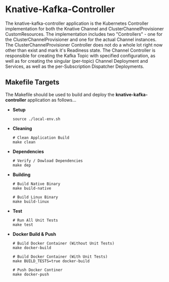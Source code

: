 # Knative-Kafka-Controller 

The knative-kafka-controller application is the Kubernetes Controller implementation for both the Knative Channel
and ClusterChannelProvisioner CustomResources.  The implementation includes two "Controllers" - one for the 
ClusterChannelProvisioner and one for the actual Channel instances.  The ClusterChannelProvisioner Controller does
not do a whole lot right now other than exist and mark it's Readiness state.  The Channel Controller is responsible
for creating the Kafka Topic with specified configuration, as well as for creating the singular (per-topic) Channel
Deployment and Services, as well as the per-Subscription Dispatcher Deployments.  


## Makefile Targets
The Makefile should be used to build and deploy the **knative-kafka-controller** application as follows...

- **Setup**
  ```
  source ./local-env.sh
  ```
  
- **Cleaning**
  ```
  # Clean Application Build
  make clean
  ```

- **Dependencies**
  ```
  # Verify / Dowload Dependencies
  make dep
  ```

- **Building**
  ```
  # Build Native Binary
  make build-native
  
  # Build Linux Binary
  make build-linux
  ``` 

- **Test**
  ```
  # Run All Unit Tests
  make test
  ```
    
- **Docker Build & Push**
  ```
  # Build Docker Container (Without Unit Tests)
  make docker-build

  # Build Docker Container (With Unit Tests)
  make BUILD_TESTS=true docker-build
  
  # Push Docker Continer
  make docker-push
  ```

